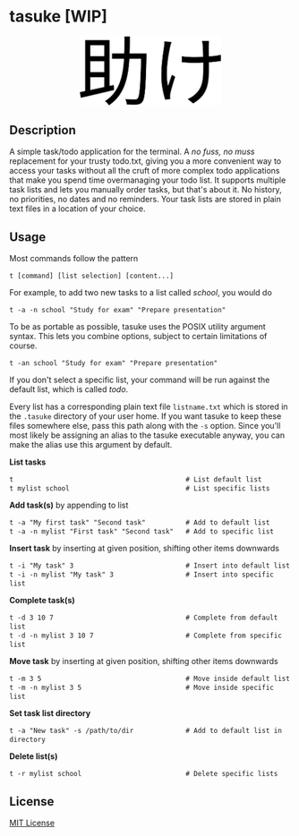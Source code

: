# tasuke [WIP]

<p align="center">
    <img alt="tasuke kanji" width="50%" src="media/kanji_regular.svg"/>
</p>

## Description
A simple task/todo application for the terminal.
A *no fuss, no muss* replacement for your trusty todo.txt, giving you a more
convenient way to access your tasks without all the cruft of more complex
todo applications that make you spend time overmanaging your todo list.
It supports multiple task lists and lets you manually order tasks, but
that's about it.
No history, no priorities, no dates and no reminders.
Your task lists are stored in plain text files in a location of your choice.

## Usage

Most commands follow the pattern
```
t [command] [list selection] [content...]
```
For example, to add two new tasks to a list called *school*, you would do
```
t -a -n school "Study for exam" "Prepare presentation"
```
To be as portable as possible, tasuke uses the POSIX utility argument syntax.
This lets you combine options, subject to certain limitations of course.
```
t -an school "Study for exam" "Prepare presentation"
```

If you don't select a specific list, your command will be run against the
default list, which is called *todo*.

Every list has a corresponding plain text file `listname.txt` which is stored
in the `.tasuke` directory of your user home.
If you want tasuke to keep these files somewhere else, pass this path along
with the `-s` option.
Since you'll most likely be assigning an alias to the tasuke executable anyway,
you can make the alias use this argument by default.

**List tasks**
```
t                                           # List default list
t mylist school                             # List specific lists
```

**Add task(s)** by appending to list
```
t -a "My first task" "Second task"          # Add to default list
t -a -n mylist "First task" "Second task"   # Add to specific list
```

**Insert task** by inserting at given position, shifting other items downwards
```
t -i "My task" 3                            # Insert into default list
t -i -n mylist "My task" 3                  # Insert into specific list
```

**Complete task(s)**
```
t -d 3 10 7                                 # Complete from default list
t -d -n mylist 3 10 7                       # Complete from specific list
```

**Move task** by inserting at given position, shifting other items downwards
```
t -m 3 5                                    # Move inside default list
t -m -n mylist 3 5                          # Move inside specific list
```

**Set task list directory**
```
t -a "New task" -s /path/to/dir             # Add to default list in directory
```

**Delete list(s)**
```
t -r mylist school                          # Delete specific lists
```

## License
[MIT License](LICENSE)

